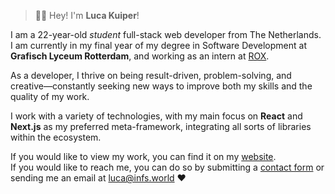 > 👋🏻 Hey! I'm **Luca Kuiper**!  

I am a 22-year-old *student* full-stack web developer from The Netherlands.  
I am currently in my final year of my degree in Software Development at **Grafisch Lyceum Rotterdam**, and working as an intern at [ROX](https://rox.nl).  

As a developer, I thrive on being result-driven, problem-solving, and creative—constantly seeking new ways to improve both my skills and the quality of my work.  

I work with a variety of technologies, with my main focus on **React** and **Next.js** as my preferred meta-framework, integrating all sorts of libraries within the ecosystem.

If you would like to view my work, you can find it on my [website](https://infs.world).  
If you would like to reach me, you can do so by submitting a [contact form](https://infs.world/contact) or sending me an email at [luca@infs.world](mailto:luca@infs.world) ❤️  
